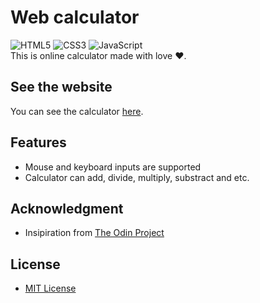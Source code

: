 # Web calculator  
![HTML5][1] ![CSS3][2] ![JavaScript][3]   
This is online calculator made with love ❤️.   
## See the website
You can see the calculator [here][4].   
## Features
 - Mouse and keyboard inputs are supported   
 - Calculator can add, divide, multiply, substract and etc.   
## Acknowledgment
 - Insipiration from [The Odin Project][5]   
## License
 - [MIT License][6]   

[1]: https://img.shields.io/badge/html5-%23E34F26.svg?style=for-the-badge&logo=html5&logoColor=white
[2]: https://img.shields.io/badge/css3-%231572B6.svg?style=for-the-badge&logo=css3&logoColor=white
[3]: https://img.shields.io/badge/javascript-%23323330.svg?style=for-the-badge&logo=javascript&logoColor=%23F7DF1E
[4]: https://weagret.github.io/calculator/ "web calculator"
[5]: https://www.theodinproject.com/ "The Odin Project"
[6]: https://github.com/weagret/calculator/LICENSE/ "MIT License"